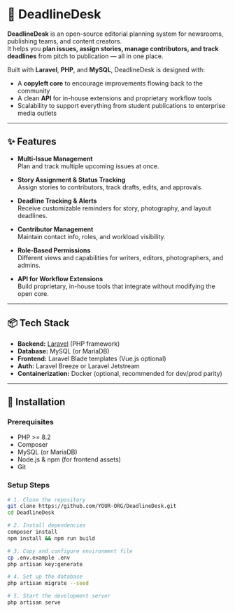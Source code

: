 # 📰 DeadlineDesk

**DeadlineDesk** is an open-source editorial planning system for newsrooms, publishing teams, and content creators.  
It helps you **plan issues, assign stories, manage contributors, and track deadlines** from pitch to publication — all in one place.

Built with **Laravel**, **PHP**, and **MySQL**, DeadlineDesk is designed with:
- A **copyleft core** to encourage improvements flowing back to the community
- A clean **API** for in-house extensions and proprietary workflow tools
- Scalability to support everything from student publications to enterprise media outlets

---

## ✨ Features

- **Multi-Issue Management**  
  Plan and track multiple upcoming issues at once.

- **Story Assignment & Status Tracking**  
  Assign stories to contributors, track drafts, edits, and approvals.

- **Deadline Tracking & Alerts**  
  Receive customizable reminders for story, photography, and layout deadlines.

- **Contributor Management**  
  Maintain contact info, roles, and workload visibility.

- **Role-Based Permissions**  
  Different views and capabilities for writers, editors, photographers, and admins.

- **API for Workflow Extensions**  
  Build proprietary, in-house tools that integrate without modifying the open core.

---

## 📦 Tech Stack

- **Backend:** [Laravel](https://laravel.com/) (PHP framework)
- **Database:** MySQL (or MariaDB)
- **Frontend:** Laravel Blade templates (Vue.js optional)
- **Auth:** Laravel Breeze or Laravel Jetstream
- **Containerization:** Docker (optional, recommended for dev/prod parity)

---

## 🚀 Installation

### Prerequisites
- PHP >= 8.2
- Composer
- MySQL (or MariaDB)
- Node.js & npm (for frontend assets)
- Git

### Setup Steps
```bash
# 1. Clone the repository
git clone https://github.com/YOUR-ORG/DeadlineDesk.git
cd DeadlineDesk

# 2. Install dependencies
composer install
npm install && npm run build

# 3. Copy and configure environment file
cp .env.example .env
php artisan key:generate

# 4. Set up the database
php artisan migrate --seed

# 5. Start the development server
php artisan serve
